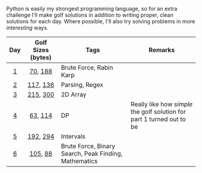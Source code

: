 Python is easily my strongest programming language, so for an extra challenge I'll make golf solutions in addition to writing proper, clean solutions for each day. Where possible, I'll also try solving problems in more *interesting* ways.

|      Day      |                      Golf Sizes (bytes)                      | Tags                                                  | Remarks                                                                |
|:-------------:|:------------------------------------------------------------:|-------------------------------------------------------|------------------------------------------------------------------------|
| [1](Day%2001) | [70](Day%2001/golf_part1.py), [188](Day%2001/golf_part2.py)  | Brute Force, Rabin Karp                               |                                                                        |
| [2](Day%2002) | [117](Day%2002/golf_part1.py), [136](Day%2002/golf_part2.py) | Parsing, Regex                                        |                                                                        |
| [3](Day%2003) | [215](Day%2003/golf_part1.py), [300](Day%2003/golf_part2.py) | 2D Array                                              |                                                                        |
| [4](Day%2004) | [63](Day%2004/golf_part1.py), [114](Day%2004/golf_part2.py)  | DP                                                    | Really like how *simple* the golf solution for part 1 turned out to be |
| [5](Day%2005) | [192](Day%2005/golf_part1.py), [294](Day%2005/golf_part2.py) | Intervals                                             |                                                                        |
| [6](Day%2006) | [105](Day%2006/golf_part1.py), [88](Day%2006/golf_part2.py)  | Brute Force, Binary Search, Peak Finding, Mathematics |                                                                        |
